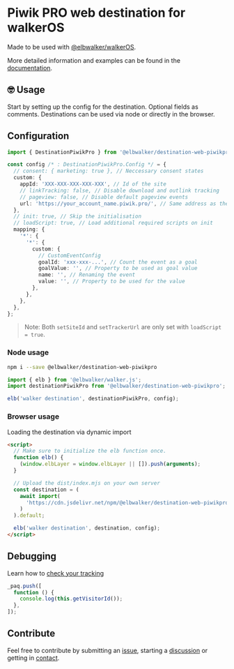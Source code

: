 # Piwik PRO web destination for walkerOS

Made to be used with
[@elbwalker/walkerOS](https://github.com/elbwalker/walkerOS).

More detailed information and examples can be found in the
[documentation](https://docs.elbwalker.com/).

## 🤓 Usage

Start by setting up the config for the destination. Optional fields as comments.
Destinations can be used via node or directly in the browser.

## Configuration

```ts
import { DestinationPiwikPro } from '@elbwalker/destination-web-piwikpro';

const config /* : DestinationPiwikPro.Config */ = {
  // consent: { marketing: true }, // Neccessary consent states
  custom: {
    appId: 'XXX-XXX-XXX-XXX-XXX', // Id of the site
    // linkTracking: false, // Disable download and outlink tracking
    // pageview: false, // Disable default pageview events
    url: 'https://your_account_name.piwik.pro/', // Same address as the login
  },
  // init: true, // Skip the initialisation
  // loadScript: true, // Load additional required scripts on init
  mapping: {
    '*': {
      '*': {
        custom: {
          // CustomEventConfig
          goalId: 'xxx-xxx-...', // Count the event as a goal
          goalValue: '', // Property to be used as goal value
          name: '', // Renaming the event
          value: '', // Property to be used for the value
        },
      },
    },
  },
};
```

> Note: Both `setSiteId` and `setTrackerUrl` are only set with
> `loadScript = true`.

### Node usage

```sh
npm i --save @elbwalker/destination-web-piwikpro
```

```ts
import { elb } from '@elbwalker/walker.js';
import destinationPiwikPro from '@elbwalker/destination-web-piwikpro';

elb('walker destination', destinationPiwikPro, config);
```

### Browser usage

Loading the destination via dynamic import

```html
<script>
  // Make sure to initialize the elb function once.
  function elb() {
    (window.elbLayer = window.elbLayer || []).push(arguments);
  }

  // Upload the dist/index.mjs on your own server
  const destination = (
    await import(
      'https://cdn.jsdelivr.net/npm/@elbwalker/destination-web-piwikpro/dist/index.mjs'
    )
  ).default;

  elb('walker destination', destination, config);
</script>
```

## Debugging

Learn how to
[check your tracking](https://help.piwik.pro/support/collecting-data/tracker-debugger/#check-your-tracking)

```js
_paq.push([
  function () {
    console.log(this.getVisitorId());
  },
]);
```

## Contribute

Feel free to contribute by submitting an
[issue](https://github.com/elbwalker/walkerOS/issues), starting a
[discussion](https://github.com/elbwalker/walkerOS/discussions) or getting in
[contact](https://calendly.com/elb-alexander/30min).
